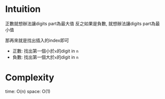 # Intuition

正數就想辦法讓digits part為最大值
反之如果是負數, 就想辦法讓digits part為最小值

那再來就是找出插入的index即可

- 正數: 找出第一個小於`x`的digit in `n`
- 負數: 找出第一個大於`x`的digit in `n`

# Complexity

time: O(n)
space: O(1)